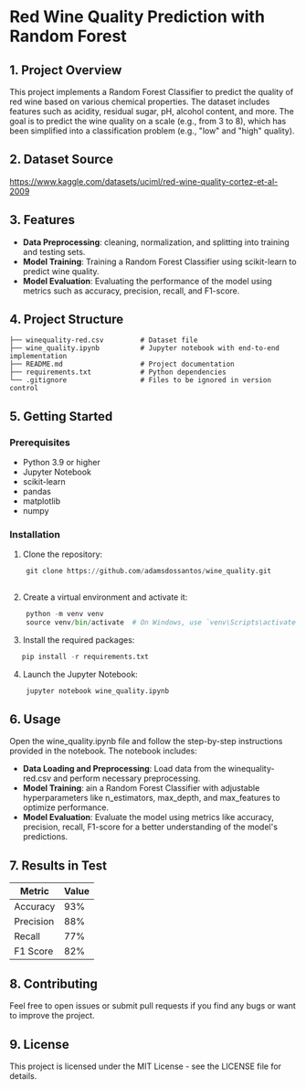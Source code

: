 # Red Wine Quality Prediction with Random Forest


## 1. Project Overview

This project implements a Random Forest Classifier to predict the quality of red wine based on various chemical properties. The dataset includes features such as acidity, residual sugar, pH, alcohol content, and more. The goal is to predict the wine quality on a scale (e.g., from 3 to 8), which has been simplified into a classification problem (e.g., "low" and "high" quality).


## 2. Dataset Source

https://www.kaggle.com/datasets/uciml/red-wine-quality-cortez-et-al-2009


## 3. Features
- **Data Preprocessing**:  cleaning, normalization, and splitting into training and testing sets.
- **Model Training**: Training a Random Forest Classifier using scikit-learn to predict wine quality.
- **Model Evaluation**: Evaluating the performance of the model using metrics such as accuracy, precision, recall, and F1-score.


## 4. Project Structure
    ├── winequality-red.csv         # Dataset file 
    ├── wine_quality.ipynb          # Jupyter notebook with end-to-end implementation
    ├── README.md                   # Project documentation
    ├── requirements.txt            # Python dependencies
    └── .gitignore                  # Files to be ignored in version control

## 5. Getting Started

### Prerequisites
- Python 3.9 or higher
- Jupyter Notebook
- scikit-learn
- pandas
- matplotlib
- numpy

### Installation
1. Clone the repository:

```python
    git clone https://github.com/adamsdossantos/wine_quality.git
    
```
2. Create a virtual environment and activate it:
```python
    python -m venv venv
    source venv/bin/activate  # On Windows, use `venv\Scripts\activate`
```

3. Install the required packages:
```python
   pip install -r requirements.txt
```

4. Launch the Jupyter Notebook:
```python
    jupyter notebook wine_quality.ipynb
```
## 6. Usage

Open the wine_quality.ipynb file and follow the step-by-step instructions provided in the notebook. The notebook includes:

- **Data Loading and Preprocessing**: Load data from the winequality-red.csv and perform necessary preprocessing.
- **Model Training**: ain a Random Forest Classifier with adjustable hyperparameters like n_estimators, max_depth, and max_features to optimize performance.
- **Model Evaluation**: Evaluate the model using metrics like accuracy, precision, recall, F1-score for a better understanding of the model's predictions.


## 7. Results in Test
| Metric    |  Value |
|-----------|--------|
| Accuracy  |  93%   |
| Precision |  88%   |
| Recall    |  77%   |
| F1 Score  |  82%   |

## 8. Contributing

Feel free to open issues or submit pull requests if you find any bugs or want to improve the project.

## 9. License

This project is licensed under the MIT License - see the LICENSE file for details.







